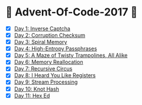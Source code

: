 # :christmas_tree: Advent-Of-Code-2017 :christmas_tree:

- [x] [Day 1: Inverse Captcha](https://github.com/Meemaw/Advent-Of-Code-2017/blob/master/Problem1.java)
- [x] [Day 2: Corruption Checksum](https://github.com/Meemaw/Advent-Of-Code-2017/blob/master/Problem2.java)
- [x] [Day 3: Spiral Memory](https://github.com/Meemaw/Advent-Of-Code-2017/blob/master/Problem3.java)
- [x] [Day 4: High-Entropy Passphrases](https://github.com/Meemaw/Advent-Of-Code-2017/blob/master/Problem4.java)
- [x] [Day 5: A Maze of Twisty Trampolines, All Alike](https://github.com/Meemaw/Advent-Of-Code-2017/blob/master/Problem5.java)
- [x] [Day 6: Memory Reallocation](https://github.com/Meemaw/Advent-Of-Code-2017/blob/master/Problem6.java)
- [x] [Day 7: Recursive Circus](https://github.com/Meemaw/Advent-Of-Code-2017/blob/master/Problem7.java)
- [x] [Day 8: I Heard You Like Registers](https://github.com/Meemaw/Advent-Of-Code-2017/blob/master/Problem8.java)
- [x] [Day 9: Stream Processing](https://github.com/Meemaw/Advent-Of-Code-2017/blob/master/Problem9.java)
- [x] [Day 10: Knot Hash](https://github.com/Meemaw/Advent-Of-Code-2017/blob/master/Problem10.java)
- [x] [Day 11: Hex Ed](https://github.com/Meemaw/Advent-Of-Code-2017/blob/master/Problem11.java)
